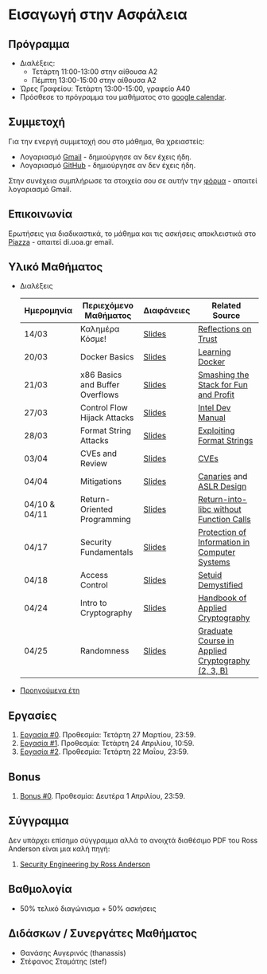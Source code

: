 #  Εισαγωγή στην Ασφάλεια

## Πρόγραμμα

* Διαλέξεις:
    * Τετάρτη 11:00-13:00 στην αίθουσα Α2
    * Πέμπτη 13:00-15:00 στην αίθουσα Α2
* Ώρες Γραφείου: Τετάρτη 13:00-15:00, γραφείο Α40
* Πρόσθεσε το πρόγραμμα του μαθήματος στο [google calendar](https://calendar.google.com/calendar/u/3?cid=Y19mMDU1MTYyMjcyYjI1ZjY5ZThhYjcxODY2OTYzMmNiOGJiYTc5MDJjYTYzYThlNTRiZGFhOGVjYTJkYTA0NDg0QGdyb3VwLmNhbGVuZGFyLmdvb2dsZS5jb20).


## Συμμετοχή

Για την ενεργή συμμετοχή σου στο μάθημα, θα χρειαστείς:

* Λογαριασμό [Gmail](https://accounts.google.com/SignUp) - δημιούργησε αν δεν έχεις ήδη.
* Λογαριασμό [GitHub](https://github.com/join) - δημιούργησε αν δεν έχεις ήδη. 

Στην συνέχεια συμπλήρωσε τα στοιχεία σου σε αυτήν την [φόρμα](https://forms.gle/bRigkcjeWZ4vvUJH9) - απαιτεί λογαριασμό Gmail.

## Επικοινωνία

Ερωτήσεις για διαδικαστικά, το μάθημα και τις ασκήσεις αποκλειστικά στο [Piazza](https://piazza.com/uoa.gr/spring2024/1c4cb7f) - απαιτεί di.uoa.gr email.

## Υλικό Μαθήματος

* Διαλέξεις

    | Ημερομηνία | Περιεχόμενο Μαθήματος | Διαφάνειες | Related Source |
    | --- | --- | --- | --- |
    | 14/03 | Καλημέρα Κόσμε! | [Slides](./resources/00-introduction.pdf) | [Reflections on Trust](https://www.cs.cmu.edu/~rdriley/487/papers/Thompson_1984_ReflectionsonTrustingTrust.pdf)|
    | 20/03 | Docker Basics | [Slides](./resources/01-docker-basics.pdf) | [Learning Docker](https://docker-curriculum.com/)|
    | 21/03 | x86 Basics and Buffer Overflows | [Slides](./resources/02-x86-buffer-overflows.pdf) | [Smashing the Stack for Fun and Profit](http://phrack.org/issues/49/14.html#article)|
    | 27/03 | Control Flow Hijack Attacks | [Slides](./resources/03-control-flow-hijacks.pdf) | [Intel Dev Manual](https://www.intel.com/content/www/us/en/developer/articles/technical/intel-sdm.html)|
    | 28/03 | Format String Attacks | [Slides](./resources/04-format-string-attacks.pdf) | [Exploiting Format Strings](https://cs155.stanford.edu/papers/formatstring-1.2.pdf)|
    | 03/04 | CVEs and Review | [Slides](./resources/05-cves-and-review.pdf) | [CVEs](https://en.wikipedia.org/wiki/Common_Vulnerabilities_and_Exposures)|
    | 04/04 | Mitigations | [Slides](./resources/06-mitigations.pdf) | [Canaries](https://lettieri.iet.unipi.it/hacking/canaries.pdf) and [ASLR Design](https://pax.grsecurity.net/docs/aslr.txt) |
    | 04/10 & 04/11 | Return-Oriented Programming | [Slides](./resources/07-08-return-oriented-programming.pdf) | [Return-into-libc without Function Calls](https://hovav.net/ucsd/dist/geometry.pdf) |
    | 04/17 | Security Fundamentals | [Slides](./resources/09-security-fundamentals.pdf) | [Protection of Information in Computer Systems](https://www.cl.cam.ac.uk/teaching/1011/R01/75-protection.pdf) |
    | 04/18 | Access Control | [Slides](./resources/10-access-control.pdf) | [Setuid Demystified](https://people.eecs.berkeley.edu/~daw/papers/setuid-usenix02.pdf) |
    | 04/24 | Intro to Cryptography | [Slides](./resources/11-intro-to-cryptography.pdf) | [Handbook of Applied Cryptography](https://cacr.uwaterloo.ca/hac/about/chap1.pdf) |
    | 04/25 | Randomness | [Slides](./resources/12-randomness.pdf) | [Graduate Course in Applied Cryptography (2, 3, B)](https://crypto.stanford.edu/~dabo/cryptobook/BonehShoup_0_6.pdf) |


* [Προηγούμενα έτη](https://ys13.chatzi.org/)

## Εργασίες

1. [Εργασία #0](https://classroom.github.com/a/db-uWx2-). Προθεσμία: Τετάρτη 27 Μαρτίου, 23:59.
2. [Εργασία #1](https://classroom.github.com/a/qAnqU1mN). Προθεσμία: Τετάρτη 24 Απριλίου, 10:59.
3. [Εργασία #2](https://classroom.github.com/a/jjRA4KHn). Προθεσμία: Τετάρτη 22 Μαΐου, 23:59.

## Bonus

1. [Bonus #0](https://classroom.github.com/a/EHfMmJWb). Προθεσμία: Δευτέρα 1 Απριλίου, 23:59.

## Σύγγραμμα

Δεν υπάρχει επίσημο σύγγραμμα αλλά το ανοιχτά διαθέσιμο PDF του Ross Anderson είναι μια καλή πηγή:

1. [Security Engineering by Ross Anderson](https://github.com/tpn/pdfs/blob/master/Security%20Engineering%20-%20Ross%20Anderson%20(v1).pdf)

## Βαθμολογία

* 50% τελικό διαγώνισμα + 50% ασκήσεις

## Διδάσκων / Συνεργάτες Μαθήματος

* Θανάσης Αυγερινός (thanassis)
* Στέφανος Σταμάτης (stef)
